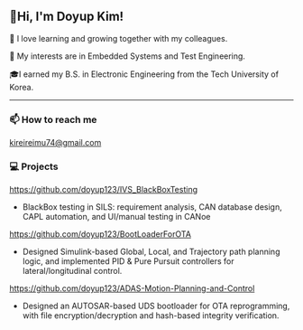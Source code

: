 ## 👋Hi, I'm Doyup Kim!

🌱 I love learning and growing together with my colleagues.


🌱 My interests are in Embedded Systems and Test Engineering.


🎓️I earned my B.S. in Electronic Engineering from the Tech University of Korea.

-----
### 📫 How to reach me
kireireimu74@gmail.com

### 💻 Projects 

https://github.com/doyup123/IVS_BlackBoxTesting

- BlackBox testing in SILS: requirement analysis, CAN database design, CAPL automation, and UI/manual testing in CANoe

https://github.com/doyup123/BootLoaderForOTA

- Designed Simulink-based Global, Local, and Trajectory path planning logic, and implemented PID & Pure Pursuit controllers for lateral/longitudinal control.

https://github.com/doyup123/ADAS-Motion-Planning-and-Control

- Designed an AUTOSAR-based UDS bootloader for OTA reprogramming, with file encryption/decryption and hash-based integrity verification.
